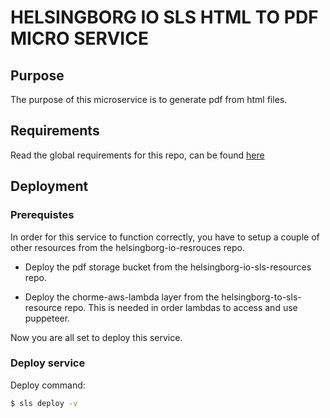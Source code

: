 <h1> HELSINGBORG IO SLS HTML TO PDF MICRO SERVICE</h1>

## Purpose

The purpose of this microservice is to generate pdf from html files.

## Requirements

Read the global requirements for this repo, can be found [here](https://github.com/helsingborg-stad/helsingborg-io-sls-api/blob/dev/README.md)

## Deployment

### Prerequistes
In order for this service to function correctly, you have to setup a couple of other resources from the helsingborg-io-resrouces repo.
- Deploy the pdf storage bucket from the helsingborg-io-sls-resources repo. 

- Deploy the chorme-aws-lambda layer from the helsingborg-to-sls-resource repo. This is needed in order lambdas to access and use puppeteer.

Now you are all set to deploy this service.

### Deploy service

Deploy command:

```bash
$ sls deploy -v
```

